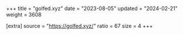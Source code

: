 +++
title = "golfed.xyz"
date = "2023-08-05"
updated = "2024-02-21"
weight = 3608

[extra]
source = "https://golfed.xyz/"
ratio = 67
size = 4
+++
